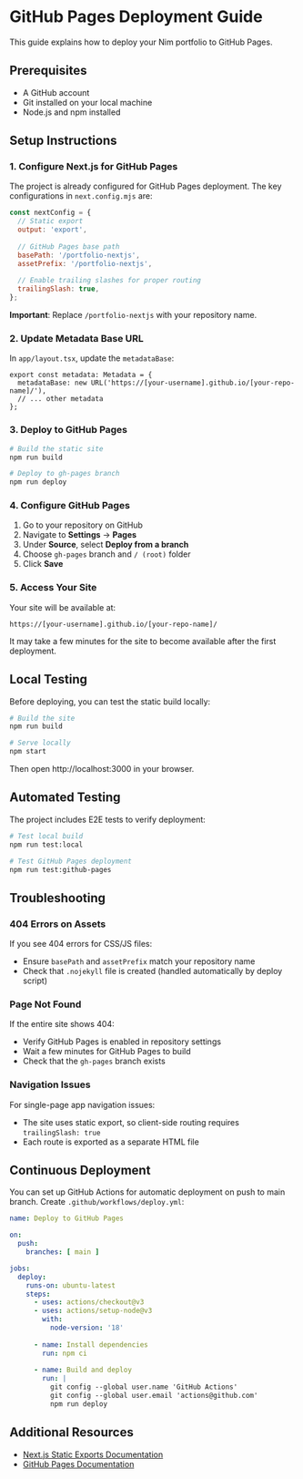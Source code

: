 # GitHub Pages Deployment Guide

This guide explains how to deploy your Nim portfolio to GitHub Pages.

## Prerequisites

- A GitHub account
- Git installed on your local machine
- Node.js and npm installed

## Setup Instructions

### 1. Configure Next.js for GitHub Pages

The project is already configured for GitHub Pages deployment. The key configurations in `next.config.mjs` are:

```js
const nextConfig = {
  // Static export
  output: 'export',
  
  // GitHub Pages base path
  basePath: '/portfolio-nextjs',
  assetPrefix: '/portfolio-nextjs',
  
  // Enable trailing slashes for proper routing
  trailingSlash: true,
};
```

**Important**: Replace `/portfolio-nextjs` with your repository name.

### 2. Update Metadata Base URL

In `app/layout.tsx`, update the `metadataBase`:

```tsx
export const metadata: Metadata = {
  metadataBase: new URL('https://[your-username].github.io/[your-repo-name]/'),
  // ... other metadata
};
```

### 3. Deploy to GitHub Pages

```bash
# Build the static site
npm run build

# Deploy to gh-pages branch
npm run deploy
```

### 4. Configure GitHub Pages

1. Go to your repository on GitHub
2. Navigate to **Settings** → **Pages**
3. Under **Source**, select **Deploy from a branch**
4. Choose `gh-pages` branch and `/ (root)` folder
5. Click **Save**

### 5. Access Your Site

Your site will be available at:
```
https://[your-username].github.io/[your-repo-name]/
```

It may take a few minutes for the site to become available after the first deployment.

## Local Testing

Before deploying, you can test the static build locally:

```bash
# Build the site
npm run build

# Serve locally
npm start
```

Then open http://localhost:3000 in your browser.

## Automated Testing

The project includes E2E tests to verify deployment:

```bash
# Test local build
npm run test:local

# Test GitHub Pages deployment
npm run test:github-pages
```

## Troubleshooting

### 404 Errors on Assets

If you see 404 errors for CSS/JS files:
- Ensure `basePath` and `assetPrefix` match your repository name
- Check that `.nojekyll` file is created (handled automatically by deploy script)

### Page Not Found

If the entire site shows 404:
- Verify GitHub Pages is enabled in repository settings
- Wait a few minutes for GitHub Pages to build
- Check that the `gh-pages` branch exists

### Navigation Issues

For single-page app navigation issues:
- The site uses static export, so client-side routing requires `trailingSlash: true`
- Each route is exported as a separate HTML file

## Continuous Deployment

You can set up GitHub Actions for automatic deployment on push to main branch. Create `.github/workflows/deploy.yml`:

```yaml
name: Deploy to GitHub Pages

on:
  push:
    branches: [ main ]

jobs:
  deploy:
    runs-on: ubuntu-latest
    steps:
      - uses: actions/checkout@v3
      - uses: actions/setup-node@v3
        with:
          node-version: '18'
      
      - name: Install dependencies
        run: npm ci
      
      - name: Build and deploy
        run: |
          git config --global user.name 'GitHub Actions'
          git config --global user.email 'actions@github.com'
          npm run deploy
```

## Additional Resources

- [Next.js Static Exports Documentation](https://nextjs.org/docs/app/building-your-application/deploying/static-exports)
- [GitHub Pages Documentation](https://docs.github.com/en/pages)